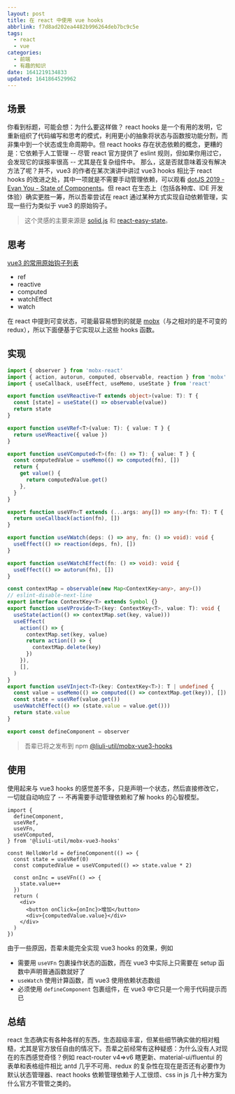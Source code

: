 ```yaml
---
layout: post
title: 在 react 中使用 vue hooks
abbrlink: f7d8ad202ea4482b996264deb7bc9c5e
tags:
  - react
  - vue
categories:
  - 前端
  - 有趣的知识
date: 1641219134833
updated: 1641864529962
---
```


## 场景

你看到标题，可能会想：为什么要这样做？
react hooks 是一个有用的发明，它重新组织了代码编写和思考的模式，利用更小的抽象将状态与函数按功能分割，而非集中到一个状态或生命周期中。但 react hooks 存在状态依赖的概念，更糟的是：它依赖于人工管理 -- 尽管 react 官方提供了 eslint 规则，但如果你用过它，会发现它的误报率很高 -- 尤其是在复杂组件中。
那么，这是否就意味着没有解决方法了呢？并不，vue3 的作者在某次演讲中讲过 vue3 hooks 相比于 react hooks 的改进之处，其中一项就是不需要手动管理依赖，可以观看 [dotJS 2019 - Evan You - State of Components](https://www.youtube.com/watch?v=bOdfo5SmQc8)。但 react 在生态上（包括各种库、IDE 开发体验）确实更胜一筹，所以吾辈尝试在 react 通过某种方式实现自动依赖管理，实现一些行为类似于 vue3 的原始钩子。

> 这个灵感的主要来源是 [solid.js](https://www.solidjs.com/) 和 [react-easy-state](https://github.com/RisingStack/react-easy-state#local-stores-in-function-components)。

## 思考

[vue3 的常用原始钩子列表](https://v3.cn.vuejs.org/api/reactivity-api.html)

- ref
- reactive
- computed
- watchEffect
- watch

在 react 中提到可变状态，可能最容易想到的就是 [mobx](https://mobx.js.org/)（与之相对的是不可变的 redux），所以下面便基于它实现以上这些 hooks 函数。

## 实现

```ts
import { observer } from 'mobx-react'
import { action, autorun, computed, observable, reaction } from 'mobx'
import { useCallback, useEffect, useMemo, useState } from 'react'

export function useVReactive<T extends object>(value: T): T {
  const [state] = useState(() => observable(value))
  return state
}

export function useVRef<T>(value: T): { value: T } {
  return useVReactive({ value })
}

export function useVComputed<T>(fn: () => T): { value: T } {
  const computedValue = useMemo(() => computed(fn), [])
  return {
    get value() {
      return computedValue.get()
    },
  }
}

export function useVFn<T extends (...args: any[]) => any>(fn: T): T {
  return useCallback(action(fn), [])
}

export function useVWatch(deps: () => any, fn: () => void): void {
  useEffect(() => reaction(deps, fn), [])
}

export function useVWatchEffect(fn: () => void): void {
  useEffect(() => autorun(fn), [])
}

const contextMap = observable(new Map<ContextKey<any>, any>())
// eslint-disable-next-line
export interface ContextKey<T> extends Symbol {}
export function useVProvide<T>(key: ContextKey<T>, value: T): void {
  useState(action(() => contextMap.set(key, value)))
  useEffect(
    action(() => {
      contextMap.set(key, value)
      return action(() => {
        contextMap.delete(key)
      })
    }),
    [],
  )
}
export function useVInject<T>(key: ContextKey<T>): T | undefined {
  const value = useMemo(() => computed(() => contextMap.get(key)), [])
  const state = useVRef(value.get())
  useVWatchEffect(() => (state.value = value.get()))
  return state.value
}

export const defineComponent = observer
```

> 吾辈已将之发布到 npm [@liuli-util/mobx-vue3-hooks](https://www.npmjs.com/package/@liuli-util/mobx-vue3-hooks)

## 使用

使用起来与 vue3 hooks 的感觉差不多，只是声明一个状态，然后直接修改它，一切就自动响应了 -- 不再需要手动管理依赖和了解 hooks 的心智模型。

```tsx
import {
  defineComponent,
  useVRef,
  useVFn,
  useVComputed,
} from '@liuli-util/mobx-vue3-hooks'

const HelloWorld = defineComponent(() => {
  const state = useVRef(0)
  const computedValue = useVComputed(() => state.value * 2)

  const onInc = useVFn(() => {
    state.value++
  })
  return (
    <div>
      <button onClick={onInc}>增加</button>
      <div>{computedValue.value}</div>
    </div>
  )
})
```

由于一些原因，吾辈未能完全实现 vue3 hooks 的效果，例如

- 需要用 `useVFn` 包裹操作状态的函数，而在 vue3 中实际上只需要在 setup 函数中声明普通函数就好了
- `useWatch` 使用计算函数，而 vue3 使用依赖状态数组
- 必须使用 `defineComponent` 包裹组件，在 vue3 中它只是一个用于代码提示而已

## 总结

react 生态确实有各种各样的东西，生态超级丰富，但某些细节确实做的相对粗糙，尤其是官方放任自由的情况下。吾辈之前经常有这种疑惑：为什么没有人对现在的东西感觉奇怪？例如 react-router v4=>v6 瞎更新、material-ui/fluentui 的表单和表格组件相比 antd 几乎不可用、redux 的复杂性在现在是否还有必要作为默认状态管理器、react hooks 依赖管理依赖于人工很烦、css in js 几十种方案为什么官方不管管之类的。
